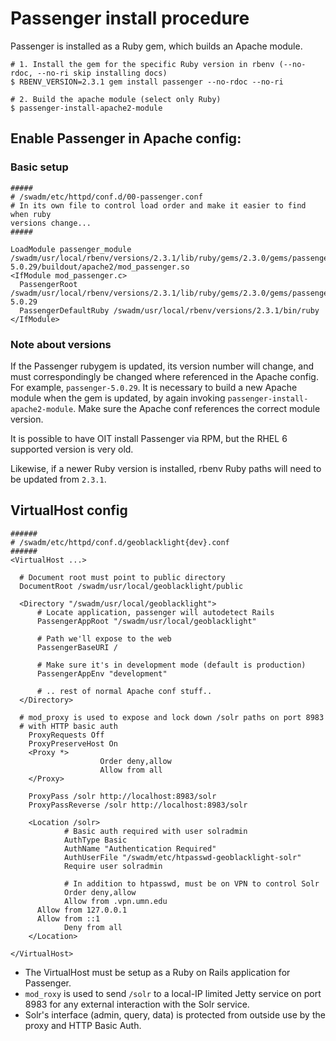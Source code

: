 # Passenger install procedure
Passenger is installed as a Ruby gem, which builds an Apache module.

```shell
# 1. Install the gem for the specific Ruby version in rbenv (--no-rdoc, --no-ri skip installing docs)
$ RBENV_VERSION=2.3.1 gem install passenger --no-rdoc --no-ri

# 2. Build the apache module (select only Ruby)
$ passenger-install-apache2-module
```

## Enable Passenger in Apache config:

### Basic setup
```
#####
# /swadm/etc/httpd/conf.d/00-passenger.conf
# In its own file to control load order and make it easier to find when ruby 
versions change...
#####

LoadModule passenger_module /swadm/usr/local/rbenv/versions/2.3.1/lib/ruby/gems/2.3.0/gems/passenger-5.0.29/buildout/apache2/mod_passenger.so
<IfModule mod_passenger.c>
  PassengerRoot /swadm/usr/local/rbenv/versions/2.3.1/lib/ruby/gems/2.3.0/gems/passenger-5.0.29
  PassengerDefaultRuby /swadm/usr/local/rbenv/versions/2.3.1/bin/ruby
</IfModule>
```

### Note about versions
If the Passenger rubygem is updated, its version number will change, and must 
correspondingly be changed where referenced in the Apache config. For example, 
`passenger-5.0.29`. It is necessary to build a new Apache module when the gem is 
updated, by again invoking `passenger-install-apache2-module`. Make sure the 
Apache conf references the correct module version.


It is possible to have OIT install Passenger via RPM, but the RHEL 6 supported 
version is very old.

Likewise, if a newer Ruby version is installed, rbenv Ruby paths will need to be 
updated from `2.3.1`.

## VirtualHost config

```
######
# /swadm/etc/httpd/conf.d/geoblacklight{dev}.conf
######
<VirtualHost ...>

  # Document root must point to public directory
  DocumentRoot /swadm/usr/local/geoblacklight/public

  <Directory "/swadm/usr/local/geoblacklight">
      # Locate application, passenger will autodetect Rails
      PassengerAppRoot "/swadm/usr/local/geoblacklight"

      # Path we'll expose to the web
      PassengerBaseURI /
      
      # Make sure it's in development mode (default is production)
      PassengerAppEnv "development"

      # .. rest of normal Apache conf stuff..
  </Directory>

  # mod_proxy is used to expose and lock down /solr paths on port 8983
  # with HTTP basic auth
	ProxyRequests Off
	ProxyPreserveHost On
	<Proxy *>
					Order deny,allow
					Allow from all
	</Proxy>

	ProxyPass /solr http://localhost:8983/solr
	ProxyPassReverse /solr http://localhost:8983/solr

	<Location /solr>
			# Basic auth required with user solradmin
			AuthType Basic
			AuthName "Authentication Required"
			AuthUserFile "/swadm/etc/htpasswd-geoblacklight-solr"
			Require user solradmin

			# In addition to htpasswd, must be on VPN to control Solr
			Order deny,allow
			Allow from .vpn.umn.edu
      Allow from 127.0.0.1
      Allow from ::1
			Deny from all
	</Location>

</VirtualHost>
```

- The VirtualHost must be setup as a Ruby on Rails application for Passenger.
- `mod_roxy` is used to send `/solr` to a local-IP limited Jetty service on port 
  8983 for any external interaction with the Solr service.
- Solr's interface (admin, query, data) is protected from outside use by the 
  proxy and HTTP Basic Auth.
